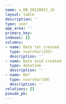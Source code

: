 ```yaml
---
name: u_HB_20120822_JS
layout: table
description: ''
type: user
app_area: ''
primary_key: 
indexes: []
columns:
- name: Date let created
  type: nvarchar(255)
  description: ''
- name: Date void created
  type: datetime
  description: ''
- name: Ref
  type: nvarchar(50)
  description: ''
relations: []
pseudo_pk: 
---
```


